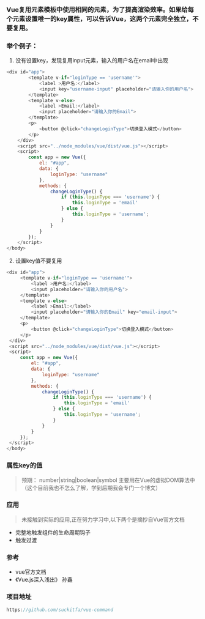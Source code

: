 ### Vue复用元素模板中使用相同的元素，为了提高渲染效率。如果给每个元素设置唯一的key属性，可以告诉Vue，这两个元素完全独立，不要复用。

### 举个例子：

1. 没有设置key，发现复用input元素，输入的用户名在email中出现
```js
<div id="app">
        <template v-if="loginType == 'username'">
            <label >用户名:</label>
            <input key="username-input" placeholder="请输入你的用户名">
        </template>
        <template v-else>
            <label >Email:</label>
            <input placeholder="请输入你的Email">
        </template>
        <p>
            <button @click="changeLoginType">切换登入模式</button>
        </p>
    </div>
    <script src="../node_modules/vue/dist/vue.js"></script>
    <script>
        const app = new Vue({
            el: "#app",
            data: {
                loginType: "username"
            },
            methods: {
                changeLoginType() {
                    if (this.loginType === 'username') {
                        this.loginType = 'email'
                    } else {
                        this.loginType = 'username';
                    }
                }
            }
        });
    </script>
</body>
```

2. 设置key值不要复用

```js
<div id="app">
     <template v-if="loginType == 'username'">
         <label >用户名:</label>
         <input placeholder="请输入你的用户名">
     </template>
     <template v-else>
         <label >Email:</label>
         <input placeholder="请输入你的Email" key="email-input">
     </template>
     <p>
         <button @click="changeLoginType">切换登入模式</button>
     </p>
 </div>
 <script src="../node_modules/vue/dist/vue.js"></script>
 <script>
     const app = new Vue({
         el: "#app",
         data: {
             loginType: "username"
         },
         methods: {
             changeLoginType() {
                 if (this.loginType === 'username') {
                     this.loginType = 'email'
                 } else {
                     this.loginType = 'username';
                 }
             }
         }
     });
 </script>
</body>
```




### 属性key的值
> 预期： number|string|boolean|symbol
> 主要用在Vue的虚拟DOM算法中（这个目前我也不怎么了解，学到后期我会专门一个博文）



### 应用

> 未接触到实际的应用,正在努力学习中,以下两个是摘抄自Vue官方文档

- 完整地触发组件的生命周期钩子
- 触发过渡



### 参考

- vue官方文档
- 《Vue.js深入浅出》 孙鑫

### 项目地址
```js
https://github.com/suckitfa/vue-command
```
